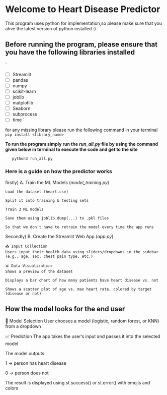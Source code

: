 # Welcome to Heart Disease Predictor

This program uses python for implementation,so please make sure that you ahve the latest version of python installed :)

## Before running the program, please ensure that you have the following libraries installed
`
  - [ ] Streamlit
  - [ ] pandas
  - [ ] numpy
  - [ ] scikit-learn
  - [ ] joblib
  - [ ] matplotlib
  - [ ] Seaborn
  - [ ] subprocess
  - [ ] time
        `

for any missing library please run the following command in your terminal 
     `pip install <library_name>`

 **To run the program simply run the *run_all.py* file by using the command given below in terminal to execute the code and get to the site**

       python3 run_all.py 
### Here is a guide on how the predictor works
firstly)
 A. Train the ML Models (*model_training.py*)
   
    Load the dataset (heart.csv)

    Split it into training & testing sets

    Train 3 ML models

    Save them using joblib.dump(...) to .pkl files

    So that we don’t have to retrain the model every time the app runs

Secondly)
  B. Create the Streamlit Web App (*app.py*)
     
    📥 Input Collection
    Users input their health data using sliders/dropdowns in the sidebar (e.g., age, sex, chest pain type, etc.)

    📊 Data Visualization
    Shows a preview of the dataset

    Displays a bar chart of how many patients have heart disease vs. not

    Shows a scatter plot of age vs. max heart rate, colored by target (disease or not)


## How the model looks for the end user 

🧠 Model Selection
User chooses a model (logistic, random forest, or KNN) from a dropdown

📈 Prediction
The app takes the user’s input and passes it into the selected model

The model outputs:

1 → person has heart disease

0 → person does not

The result is displayed using st.success() or st.error() with emojis and colors

